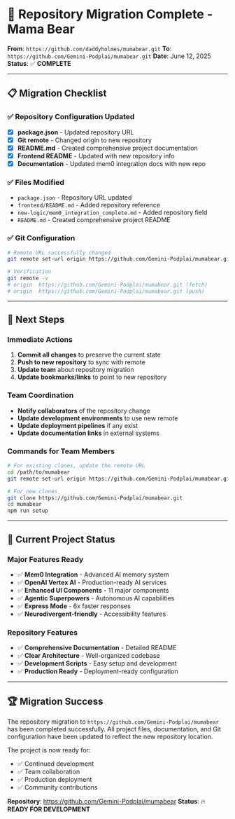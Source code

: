 # 🔄 Repository Migration Complete - Mama Bear

**From**: `https://github.com/daddyholmes/mumabear.git`
**To**: `https://github.com/Gemini-Podplai/mumabear.git`
**Date**: June 12, 2025
**Status**: ✅ **COMPLETE**

---

## 📋 Migration Checklist

### ✅ **Repository Configuration Updated**
- [x] **package.json** - Updated repository URL
- [x] **Git remote** - Changed origin to new repository
- [x] **README.md** - Created comprehensive project documentation
- [x] **Frontend README** - Updated with new repository info
- [x] **Documentation** - Updated mem0 integration docs with new repo

### ✅ **Files Modified**
- `package.json` - Repository URL updated
- `frontend/README.md` - Added repository reference
- `new-logic/mem0_integration_complete.md` - Added repository field
- `README.md` - Created comprehensive project README

### ✅ **Git Configuration**
```bash
# Remote URL successfully changed
git remote set-url origin https://github.com/Gemini-Podplai/mumabear.git

# Verification
git remote -v
# origin  https://github.com/Gemini-Podplai/mumabear.git (fetch)
# origin  https://github.com/Gemini-Podplai/mumabear.git (push)
```

---

## 🚀 Next Steps

### **Immediate Actions**
1. **Commit all changes** to preserve the current state
2. **Push to new repository** to sync with remote
3. **Update team** about repository migration
4. **Update bookmarks/links** to point to new repository

### **Team Coordination**
- **Notify collaborators** of the repository change
- **Update development environments** to use new remote
- **Update deployment pipelines** if any exist
- **Update documentation links** in external systems

### **Commands for Team Members**
```bash
# For existing clones, update the remote URL
cd /path/to/mumabear
git remote set-url origin https://github.com/Gemini-Podplai/mumabear.git

# For new clones
git clone https://github.com/Gemini-Podplai/mumabear.git
cd mumabear
npm run setup
```

---

## 📝 Current Project Status

### **Major Features Ready**
- ✅ **Mem0 Integration** - Advanced AI memory system
- ✅ **OpenAI Vertex AI** - Production-ready AI services
- ✅ **Enhanced UI Components** - 11 major components
- ✅ **Agentic Superpowers** - Autonomous AI capabilities
- ✅ **Express Mode** - 6x faster responses
- ✅ **Neurodivergent-friendly** - Accessibility features

### **Repository Features**
- ✅ **Comprehensive Documentation** - Detailed README
- ✅ **Clear Architecture** - Well-organized codebase
- ✅ **Development Scripts** - Easy setup and development
- ✅ **Production Ready** - Deployment-ready configuration

---

## 🏆 Migration Success

The repository migration to `https://github.com/Gemini-Podplai/mumabear` has been completed successfully. All project files, documentation, and Git configuration have been updated to reflect the new repository location.

The project is now ready for:
- ✅ Continued development
- ✅ Team collaboration
- ✅ Production deployment
- ✅ Community contributions

**Repository**: https://github.com/Gemini-Podplai/mumabear
**Status**: 🔥 **READY FOR DEVELOPMENT**
